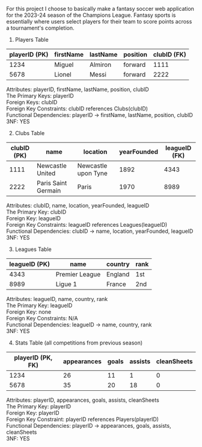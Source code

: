 For this project I choose to basically make a fantasy soccer web application for the 2023-24 season of the Champions League.
Fantasy sports is essentially where users select players for their team to score points across a tournament's completion.

1. Players Table

| playerID (PK) | firstName | lastName | position | clubID (FK) |
| ------------- | --------- | -------- | -------- | ----------- |
| 1234          | Miguel    | Almiron  | forward  | 1111        |
| 5678          | Lionel    | Messi    | forward  | 2222        |

Attributes: playerID, firstName, lastName, position, clubID\
The Primary Keys: playerID\
Foreign Keys: clubID\
Foreign Key Constraints: clubID references Clubs(clubID)\
Functional Dependencies: playerID -> firstName, lastName, position, clubID\
3NF: YES

2. Clubs Table

| clubID (PK) | name                | location            | yearFounded | leagueID (FK) |
| ----------- | ------------------- | ------------------- | ----------- | ------------- |
| 1111        | Newcastle United    | Newcastle upon Tyne | 1892        | 4343          |
| 2222        | Paris Saint Germain | Paris               | 1970        | 8989          |

Attributes: clubID, name, location, yearFounded, leagueID\
The Primary Key: clubID\
Foreign Key: leagueID\
Foreign Key Constraints: leagueID references Leagues(leagueID)\
Functional Dependencies: clubID -> name, location, yearFounded, leagueID\
3NF: YES

3. Leagues Table

| leagueID (PK) | name           | country | rank |
| ------------- | -------------- | ------- | ---- |
| 4343          | Premier League | England | 1st  |
| 8989          | Ligue 1        | France  | 2nd  |

Attributes: leagueID, name, country, rank\
The Primary Key: leagueID\
Foreign Key: none\
Foreign Key Constraints: N/A\
Functional Dependencies: leagueID -> name, country, rank\
3NF: YES

4. Stats Table (all competitions from previous season)

| playerID (PK, FK) | appearances | goals | assists | cleanSheets |
| ----------------- | ----------- | ----- | ------- | ----------- |
| 1234              | 26          | 11    | 1       | 0           |
| 5678              | 35          | 20    | 18      | 0           |

Attributes: playerID, appearances, goals, assists, cleanSheets\
The Primary Key: playerID\
Foreign Key: playerID\
Foreign Key Constraint: playerID references Players(playerID)\
Functional Dependencies: playerID -> appearances, goals, assists, cleanSheets\
3NF: YES
